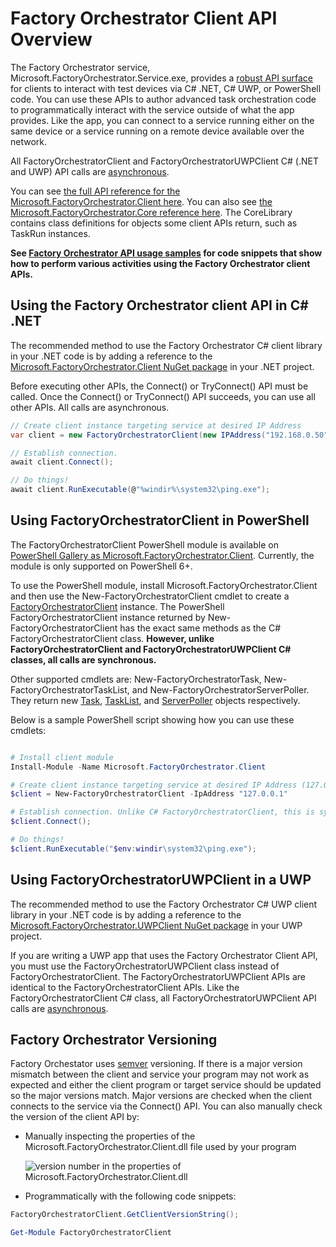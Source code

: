 # Factory Orchestrator Client API Overview
The Factory Orchestrator service, Microsoft.FactoryOrchestrator.Service.exe, provides a [robust API surface](../ClientLibrary/Microsoft-FactoryOrchestrator-Client) for clients to interact with test devices via C# .NET, C# UWP, or PowerShell code. You can use these APIs to author advanced task orchestration code to programmatically interact with the service outside of what the app provides. Like the app, you can connect to a service running either on the same device or a service running on a remote device available over the network.

All FactoryOrchestratorClient and FactoryOrchestratorUWPClient C# (.NET and UWP) API calls are [asynchronous](https://docs.microsoft.com/dotnet/csharp/async).

You can see [the full API reference for the Microsoft.FactoryOrchestrator.Client here](../ClientLibrary/Microsoft-FactoryOrchestrator-Client). You can also see [the Microsoft.FactoryOrchestrator.Core reference here](../CoreLibrary/Microsoft-FactoryOrchestrator-Core). The CoreLibrary contains class definitions for objects some client APIs return, such as TaskRun instances.

**See [Factory Orchestrator API usage samples](../factory-orchestrator-client-usage-samples) for code snippets that show how to perform various activities using the Factory Orchestrator client APIs.**

## Using the Factory Orchestrator client API in C# .NET
The recommended method to use the Factory Orchestrator C# client library in your .NET code is by adding a reference to the [Microsoft.FactoryOrchestrator.Client NuGet package](https://www.nuget.org/packages/Microsoft.FactoryOrchestrator.Client/) in your .NET project.

Before executing other APIs, the Connect() or TryConnect() API must be called. Once the Connect() or TryConnect() API succeeds, you can use all other APIs. All calls are asynchronous.

```csharp
// Create client instance targeting service at desired IP Address
var client = new FactoryOrchestratorClient(new IPAddress("192.168.0.50"));

// Establish connection.
await client.Connect();

// Do things!
await client.RunExecutable(@"%windir%\system32\ping.exe");
```

## Using FactoryOrchestratorClient in PowerShell
The FactoryOrchestratorClient PowerShell module is available on [PowerShell Gallery as Microsoft.FactoryOrchestrator.Client](https://www.powershellgallery.com/packages/Microsoft.FactoryOrchestrator.Client/). Currently, the module is only supported on PowerShell 6+.

To use the PowerShell module, install Microsoft.FactoryOrchestrator.Client and then use the New-FactoryOrchestratorClient cmdlet to create a [FactoryOrchestratorClient](.\ClientLibrary\Microsoft-FactoryOrchestrator-Client-FactoryOrchestratorClient.md) instance. The PowerShell FactoryOrchestratorClient instance returned by New-FactoryOrchestratorClient has the exact same methods as the C# FactoryOrchestratorClient class. **However, unlike FactoryOrchestratorClient and FactoryOrchestratorUWPClient C# classes, all calls are synchronous.**

Other supported cmdlets are: New-FactoryOrchestratorTask, New-FactoryOrchestratorTaskList, and New-FactoryOrchestratorServerPoller. They return new [Task](../CoreLibrary/Microsoft-FactoryOrchestrator-Core-TaskBase.md), [TaskList](../CoreLibrary/Microsoft-FactoryOrchestrator-Core-TaskList.md), and [ServerPoller](../ClientLibrary/Microsoft-FactoryOrchestrator-Client-ServerPoller.md) objects respectively.

Below is a sample PowerShell script showing how you can use these cmdlets:
```powershell

# Install client module
Install-Module -Name Microsoft.FactoryOrchestrator.Client

# Create client instance targeting service at desired IP Address (127.0.0.1 == loopback)
$client = New-FactoryOrchestratorClient -IpAddress "127.0.0.1"

# Establish connection. Unlike C# FactoryOrchestratorClient, this is synchronous
$client.Connect();

# Do things!
$client.RunExecutable("$env:windir\system32\ping.exe");
```

## Using FactoryOrchestratorUWPClient in a UWP
The recommended method to use the Factory Orchestrator C# UWP client library in your .NET code is by adding a reference to the [Microsoft.FactoryOrchestrator.UWPClient NuGet package](https://www.nuget.org/packages/Microsoft.FactoryOrchestrator.UWPClient/) in your UWP project.

If you are writing a UWP app that uses the Factory Orchestrator Client API, you must use the FactoryOrchestratorUWPClient class instead of FactoryOrchestratorClient. The FactoryOrchestratorUWPClient APIs are identical to the FactoryOrchestratorClient APIs. Like the FactoryOrchestratorClient C# class, all FactoryOrchestratorUWPClient API calls are [asynchronous](https://docs.microsoft.com/dotnet/csharp/async).

## Factory Orchestrator Versioning
Factory Orchestator uses [semver](https://semver.org/) versioning. If there is a major version mismatch between the client and service your program may not work as expected and either the client program or target service should be updated so the major versions match. Major versions are checked when the client connects to the service via the Connect() API. You can also manually check the version of the client API by:

- Manually inspecting the properties of the Microsoft.FactoryOrchestrator.Client.dll file used by your program

    ![version number in the properties of Microsoft.FactoryOrchestrator.Client.dll](./images/fo-version-number.png)

- Programmatically with the following code snippets:

```C#
FactoryOrchestratorClient.GetClientVersionString();
```
```powershell
Get-Module FactoryOrchestratorClient
```
